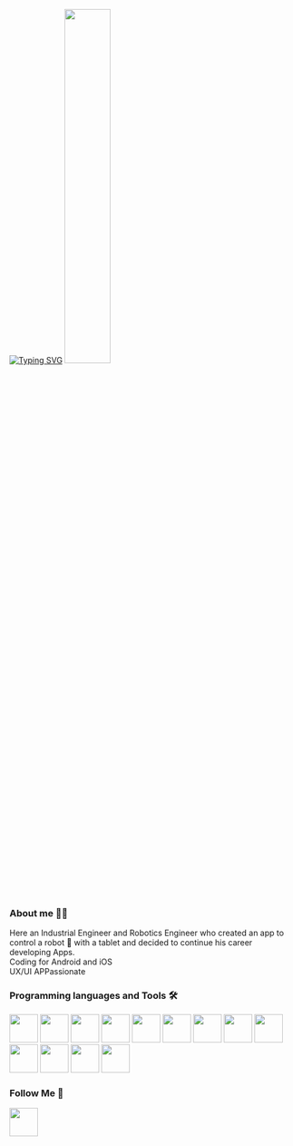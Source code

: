 <p align="left">
<a href="https://git.io/typing-svg"><img src="https://readme-typing-svg.demolab.com?font=Fira+Code&pause=50&color=57383D&multiline=true&repeat=false&random=false&width=435&height=100&lines=Hello+I'm+Jose+Artacho.;+I'm+a+Native+Mobile+App+Developer." alt="Typing SVG" /></a>

<img src="https://raw.githubusercontent.com/jose-artacho/jose-artacho/main/Assets/build_app.gif" width="40%">
</p>

### About me 👨‍💻
Here an Industrial Engineer and Robotics Engineer who created an app to control a robot 🤖 with a tablet and decided to continue his career developing Apps.<br/>
Coding for Android and iOS<br/>
UX/UI APPassionate<br/>

### Programming languages and Tools 🛠️
<p align="left">
<img src="https://cdn.jsdelivr.net/gh/devicons/devicon@latest/icons/android/android-original.svg" width="50px">
<img src="https://cdn.jsdelivr.net/gh/devicons/devicon@latest/icons/androidstudio/androidstudio-original.svg" width="50px">
<img src="https://cdn.jsdelivr.net/gh/devicons/devicon@latest/icons/kotlin/kotlin-original.svg" width="50px">
<img src="https://cdn.jsdelivr.net/gh/devicons/devicon@latest/icons/jetpackcompose/jetpackcompose-original.svg" width="50px">       
<img src="https://cdn.jsdelivr.net/gh/devicons/devicon@latest/icons/java/java-original-wordmark.svg" width="50px">
<img src="https://cdn.jsdelivr.net/gh/devicons/devicon@latest/icons/gradle/gradle-original.svg" width="50px">

<img src="https://cdn.jsdelivr.net/gh/devicons/devicon@latest/icons/apple/apple-original.svg" width="50px">
<img src="https://cdn.jsdelivr.net/gh/devicons/devicon@latest/icons/xcode/xcode-original.svg" width="50px">      
<img src="https://cdn.jsdelivr.net/gh/devicons/devicon@latest/icons/swift/swift-original.svg" width="50px">
<img src="https://cdn.jsdelivr.net/gh/devicons/devicon@latest/icons/objectivec/objectivec-plain.svg" width="50px">

<img src="https://cdn.jsdelivr.net/gh/devicons/devicon@latest/icons/git/git-original.svg" width="50px">
<img src="https://cdn.jsdelivr.net/gh/devicons/devicon@latest/icons/firebase/firebase-original.svg" width="50px">
<img src="https://cdn.jsdelivr.net/gh/devicons/devicon@latest/icons/jira/jira-original-wordmark.svg" width="50px">
</p>

### Follow Me 📱
<a href = 'https://www.linkedin.com/in/josegonzalezartacho'> <img src="https://cdn.jsdelivr.net/gh/devicons/devicon@latest/icons/linkedin/linkedin-original.svg" width="50px"></a> 

